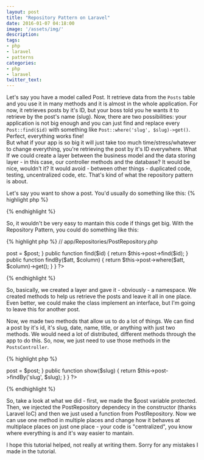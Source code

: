 ```yaml
---
layout: post
title: "Repository Pattern on Laravel"
date: 2016-01-07 04:18:00
image: '/assets/img/'
description:
tags:
- php
- laravel
- patterns
categories:
- php
- laravel
twitter_text:
---
```


Let's say you have a model called Post. It retrieve data from the ```Posts``` table and you use it in many methods and it is almost in the whole application. For now, it retrieves posts by it's ID, but your boss told you he wants it to retrieve by the post's name (slug). Now, there are two possibilities: your application is not big enough and you can just find and replace every ```Post::find($id)``` with something like ```Post::where('slug', $slug)->get()```. Perfect, everything works fine!  
But what if your app is so big it will just take too much time/stress/whatever to change everything, you're retrieving the post by it's ID everywhere. What If we could create a layer between the business model and the data storing layer - in this case, our controller methods and the database? It would be nice, wouldn't it? It would avoid - between other things - duplicated code, testing, uncentralized code, etc. That's kind of what the repository pattern is about. 

Let's say you want to show a post. You'd usually do something like this:
{% highlight php %}
<?php
// app/Http/Controllers/PostsController.php

public method show($id) {
	$post = Post::find($id);
	return $post;
	// or return a view, whatever.
}
?>
{% endhighlight %}

So, it wouldn't be very easy to mantain this code if things get big. With the Repository Pattern, you could do something like this:

{% highlight php %}
// app/Repositories/PostRepository.php

<?php

namespace App\Repositories;

use App\Post;

class PostRepository
{

	protected $post;

	public function __construct(Post $post)
	{
	    $this->post = $post;
	}

	public function find($id)
	{
		return $this->post->find($id);
	}

	public function findBy($att, $column)
	{
		return $this->post->where($att, $column)->get();
	}
}

?>
{% endhighlight %}

So, basically, we created a layer and gave it - obviously - a namespace. We created methods to help us retrieve the posts and leave it all in one place. Even better, we could make the class implement an interface, but I'm going to leave this for another post.

Now, we made two methods that allow us to do a lot of things. We can find a post by it's id, it's slug, date, name, title, or anything with just two methods. We would need a lot of distributed, different methods through the app to do this. So, now, we just need to use those methods in the ```PostsController```.

{% highlight php %}
<?php

namespace App\Http\Controllers;

use App\Repositories\PostRepository;

class PostsController
{
	protected $post;

	public function __construct(PostRepository $post)
	{
		$this->post = $post;
	}

	public function show($slug)
	{
		return $this->post->findBy('slug', $slug);
	}
}
?>

{% endhighlight %}

So, take a look at what we did - first, we made the $post variable protected. Then, we injected the PostRepository dependecy in the constructor (thanks Laravel IoC) and then we just used a function from PostRepository. Now we can use one method in multiple places and change how it behaves at multiplace places on just one place - your code is "centralized", you know where everything is and it's way easier to mantain. 

I hope this tutorial helped, not really at writing them. Sorry for any mistakes I made in the tutorial.